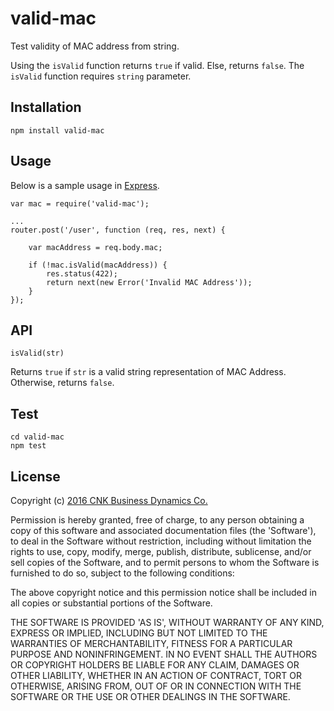 # valid-mac

Test validity of MAC address from string.

Using the `isValid` function returns `true` if valid. Else, returns `false`. The `isValid` function requires `string` parameter.  


## Installation

```
npm install valid-mac
```


## Usage

Below is a sample usage in <a href='http://expressjs.com'>Express</a>.
```
var mac = require('valid-mac');

...
router.post('/user', function (req, res, next) {
    
    var macAddress = req.body.mac;

    if (!mac.isValid(macAddress)) {
        res.status(422);
        return next(new Error('Invalid MAC Address'));
    }    
});
```


## API

`isValid(str)` 

Returns `true` if `str` is a valid string representation of MAC Address. Otherwise, returns `false`.


## Test

```
cd valid-mac
npm test
```

## License

Copyright (c) [2016 CNK Business Dynamics Co.](www.cnkdynamics.com)

Permission is hereby granted, free of charge, to any person obtaining
a copy of this software and associated documentation files (the
'Software'), to deal in the Software without restriction, including
without limitation the rights to use, copy, modify, merge, publish,
distribute, sublicense, and/or sell copies of the Software, and to
permit persons to whom the Software is furnished to do so, subject to
the following conditions:

The above copyright notice and this permission notice shall be
included in all copies or substantial portions of the Software.

THE SOFTWARE IS PROVIDED 'AS IS', WITHOUT WARRANTY OF ANY KIND,
EXPRESS OR IMPLIED, INCLUDING BUT NOT LIMITED TO THE WARRANTIES OF
MERCHANTABILITY, FITNESS FOR A PARTICULAR PURPOSE AND NONINFRINGEMENT.
IN NO EVENT SHALL THE AUTHORS OR COPYRIGHT HOLDERS BE LIABLE FOR ANY
CLAIM, DAMAGES OR OTHER LIABILITY, WHETHER IN AN ACTION OF CONTRACT,
TORT OR OTHERWISE, ARISING FROM, OUT OF OR IN CONNECTION WITH THE
SOFTWARE OR THE USE OR OTHER DEALINGS IN THE SOFTWARE.
